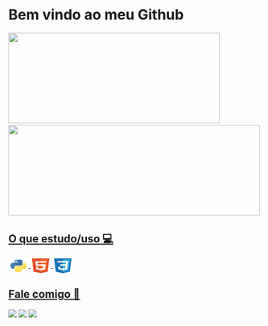 # Bem vindo ao meu Github
<div>
  <a href="https://github.com/MoreiraMatheus">
  <img height="180em" src="https://github-readme-stats.vercel.app/api?username=MoreiraMatheus&show_icons=true&theme=gotham&include_all_commits=true&count_private=true"/ width='420'>
  <img height="180em" src="https://github-readme-stats.vercel.app/api/top-langs/?username=MoreiraMatheus&layout=compact&langs_count=7&theme=gotham"/ width='500'>
</div>
  
## O que estudo/uso 💻
<div style="display: inline_block">
  <img align="center" alt="Matheus-python" height="30" width="40" src="https://github.com/devicons/devicon/blob/master/icons/python/python-original.svg">
  <img align="center" alt="Matheus-HTML" height="30" width="40" src="https://raw.githubusercontent.com/devicons/devicon/master/icons/html5/html5-original.svg">
  <img align="center" alt="Matheus-CSS" height="30" width="40" src="https://raw.githubusercontent.com/devicons/devicon/master/icons/css3/css3-original.svg">
</div>

## Fale comigo 📱
<div>
  <a href="mailto:matheus.m.santana87@gmail.com" target="_blank"><img src="https://img.shields.io/badge/Gmail-D14836?style=for-the-badge&logo=gmail&logoColor=white" target="_blank"></a>
  <a href="https://www.linkedin.com/in/matheus-moreira-7b5605204" target="_blank"><img src="https://img.shields.io/badge/LinkedIn-0077B5?style=for-the-badge&logo=linkedin&logoColor=white" target="_blank"></a>
  <a href="https://instagram.com/matheusmoreiradesantana" target="_blank"><img src="https://img.shields.io/badge/Instagram-E4405F?style=for-the-badge&logo=instagram&logoColor=white" target="_blank"></a>
</div>
